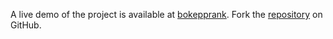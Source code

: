 A live demo of the project is available at [bokepprank](https://bokepprank.pages.dev).
Fork the [repository](https://github.com/polastimirsa) on GitHub.